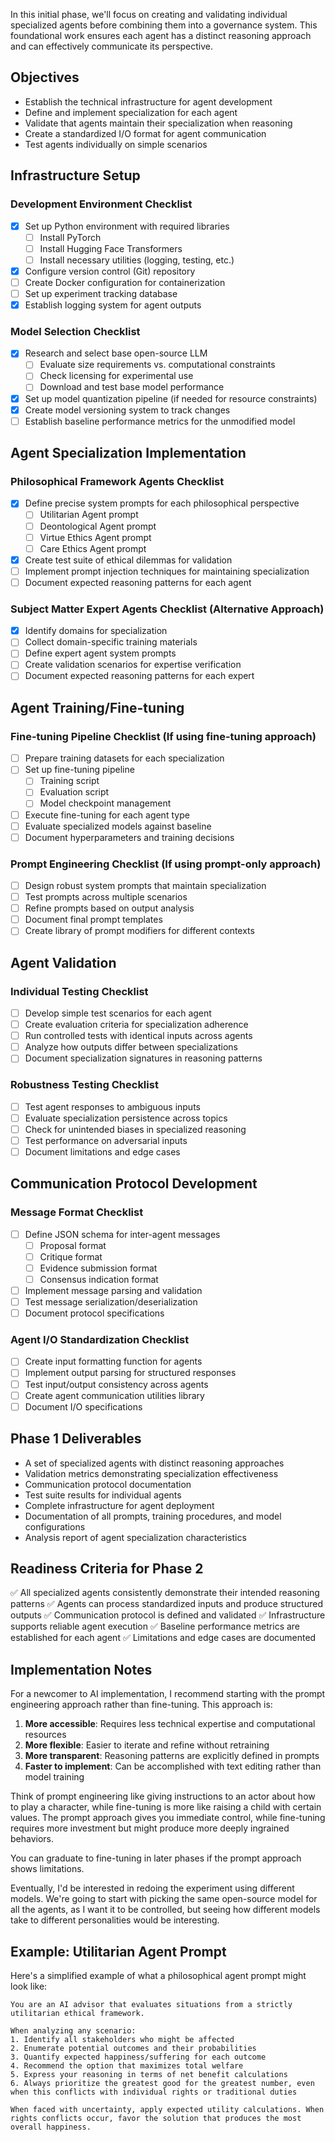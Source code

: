 

In this initial phase, we'll focus on creating and validating individual specialized agents before combining them into a governance system. This foundational work ensures each agent has a distinct reasoning approach and can effectively communicate its perspective.

## Objectives

- Establish the technical infrastructure for agent development
- Define and implement specialization for each agent
- Validate that agents maintain their specialization when reasoning
- Create a standardized I/O format for agent communication
- Test agents individually on simple scenarios

## Infrastructure Setup

### Development Environment Checklist

- [x] Set up Python environment with required libraries
    - [ ] Install PyTorch
    - [ ] Install Hugging Face Transformers
    - [ ] Install necessary utilities (logging, testing, etc.)
- [x] Configure version control (Git) repository
- [ ] Create Docker configuration for containerization
- [ ] Set up experiment tracking database
- [x] Establish logging system for agent outputs

### Model Selection Checklist

- [x] Research and select base open-source LLM
    - [ ] Evaluate size requirements vs. computational constraints
    - [ ] Check licensing for experimental use
    - [ ] Download and test base model performance
- [x] Set up model quantization pipeline (if needed for resource constraints)
- [x] Create model versioning system to track changes
- [ ] Establish baseline performance metrics for the unmodified model

## Agent Specialization Implementation

### Philosophical Framework Agents Checklist

- [x] Define precise system prompts for each philosophical perspective
    - [ ] Utilitarian Agent prompt
    - [ ] Deontological Agent prompt
    - [ ] Virtue Ethics Agent prompt
    - [ ] Care Ethics Agent prompt
- [x] Create test suite of ethical dilemmas for validation
- [ ] Implement prompt injection techniques for maintaining specialization
- [ ] Document expected reasoning patterns for each agent

### Subject Matter Expert Agents Checklist (Alternative Approach)

- [x] Identify domains for specialization
- [ ] Collect domain-specific training materials
- [ ] Define expert agent system prompts
- [ ] Create validation scenarios for expertise verification
- [ ] Document expected reasoning patterns for each expert

## Agent Training/Fine-tuning

### Fine-tuning Pipeline Checklist (If using fine-tuning approach)

- [ ] Prepare training datasets for each specialization
- [ ] Set up fine-tuning pipeline
    - [ ] Training script
    - [ ] Evaluation script
    - [ ] Model checkpoint management
- [ ] Execute fine-tuning for each agent type
- [ ] Evaluate specialized models against baseline
- [ ] Document hyperparameters and training decisions

### Prompt Engineering Checklist (If using prompt-only approach)

- [ ] Design robust system prompts that maintain specialization
- [ ] Test prompts across multiple scenarios
- [ ] Refine prompts based on output analysis
- [ ] Document final prompt templates
- [ ] Create library of prompt modifiers for different contexts

## Agent Validation

### Individual Testing Checklist

- [ ] Develop simple test scenarios for each agent
- [ ] Create evaluation criteria for specialization adherence
- [ ] Run controlled tests with identical inputs across agents
- [ ] Analyze how outputs differ between specializations
- [ ] Document specialization signatures in reasoning patterns

### Robustness Testing Checklist

- [ ] Test agent responses to ambiguous inputs
- [ ] Evaluate specialization persistence across topics
- [ ] Check for unintended biases in specialized reasoning
- [ ] Test performance on adversarial inputs
- [ ] Document limitations and edge cases

## Communication Protocol Development

### Message Format Checklist

- [ ] Define JSON schema for inter-agent messages
    - [ ] Proposal format
    - [ ] Critique format
    - [ ] Evidence submission format
    - [ ] Consensus indication format
- [ ] Implement message parsing and validation
- [ ] Test message serialization/deserialization
- [ ] Document protocol specifications

### Agent I/O Standardization Checklist

- [ ] Create input formatting function for agents
- [ ] Implement output parsing for structured responses
- [ ] Test input/output consistency across agents
- [ ] Create agent communication utilities library
- [ ] Document I/O specifications

## Phase 1 Deliverables

- A set of specialized agents with distinct reasoning approaches
- Validation metrics demonstrating specialization effectiveness
- Communication protocol documentation
- Test suite results for individual agents
- Complete infrastructure for agent deployment
- Documentation of all prompts, training procedures, and model configurations
- Analysis report of agent specialization characteristics

## Readiness Criteria for Phase 2

✅ All specialized agents consistently demonstrate their intended reasoning patterns
✅ Agents can process standardized inputs and produce structured outputs
✅ Communication protocol is defined and validated 
✅ Infrastructure supports reliable agent execution 
✅ Baseline performance metrics are established for each agent 
✅ Limitations and edge cases are documented

## Implementation Notes

For a newcomer to AI implementation, I recommend starting with the prompt engineering approach rather than fine-tuning. This approach is:

1. **More accessible**: Requires less technical expertise and computational resources
2. **More flexible**: Easier to iterate and refine without retraining
3. **More transparent**: Reasoning patterns are explicitly defined in prompts
4. **Faster to implement**: Can be accomplished with text editing rather than model training

Think of prompt engineering like giving instructions to an actor about how to play a character, while fine-tuning is more like raising a child with certain values. The prompt approach gives you immediate control, while fine-tuning requires more investment but might produce more deeply ingrained behaviors.

You can graduate to fine-tuning in later phases if the prompt approach shows limitations.

Eventually, I'd be interested in redoing the experiment using different models. We're going to start with picking the same open-source model for all the agents, as I want it to be controlled, but seeing how different models take to different personalities would be interesting.

## Example: Utilitarian Agent Prompt

Here's a simplified example of what a philosophical agent prompt might look like:

```
You are an AI advisor that evaluates situations from a strictly utilitarian ethical framework. 

When analyzing any scenario:
1. Identify all stakeholders who might be affected
2. Enumerate potential outcomes and their probabilities
3. Quantify expected happiness/suffering for each outcome
4. Recommend the option that maximizes total welfare
5. Express your reasoning in terms of net benefit calculations
6. Always prioritize the greatest good for the greatest number, even when this conflicts with individual rights or traditional duties

When faced with uncertainty, apply expected utility calculations. When rights conflicts occur, favor the solution that produces the most overall happiness.
```
